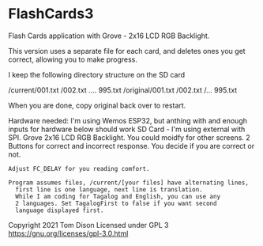 # FlashCards3
  Flash Cards application with 
  Grove - 2x16 LCD RGB Backlight.

  This version uses a separate file for each card, and
  deletes ones you get correct, allowing you to make progress.
  
  I keep the following directory structure on the SD card
  
  /current/001.txt
          /002.txt
          ....
          995.txt
  /original/001.txt
            /002.txt
            /...
            995.txt
            
   When you are done, copy original back over to restart.
   

  Hardware needed:
    I'm using Wemos ESP32, but anthing with and enough inputs
    for hardware below should work
    SD Card - I'm using external with SPI. 
    Grove 2x16 LCD RGB Backlight. 
      You could moidfy for other screens.
    2 Buttons for correct and incorrect response.
      You decide if you are correct or not.

    Adjust FC_DELAY for you reading comfort.

    Program assumes files, /current/[your files] have alternating lines,
      first line is one language, next line is translation.
      While I am coding for Tagalog and English, you can use any
      2 languages. Set TagalogFirst to false if you want second 
      language displayed first.

  Copyright 2021 Tom Dison
  Licensed under GPL 3
  https://gnu.org/licenses/gpl-3.0.html
